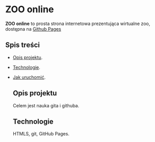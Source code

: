 # ZOO online
**ZOO online** to prosta strona internetowa prezentująca wirtualne zoo, dostępna na [Github Pages](https://xzcghj.github.io/zoo/)

## Spis treści
- [Opis projektu](#opis-projektu).
- [Technologie](#technologie).
- [Jak uruchomić](#jak-uruchomić).

  ## Opis projektu
  Celem jest nauka gita i githuba.

  ## Technologie
  HTMLS, git, GitHub Pages.
